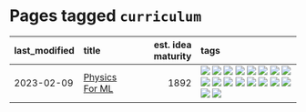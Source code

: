 # Pages tagged `curriculum`

|last_modified|title|est. idea maturity|tags
|:---|:---|---:|:---|
|2023-02-09|[Physics For ML](../physics_for_ml.md)|1892|[![](https://img.shields.io/badge/tag-brownianmotion-c92725)](../tags/brownianmotion.md) [![](https://img.shields.io/badge/tag-curriculum-43d799)](../tags/curriculum.md) [![](https://img.shields.io/badge/tag-curvature-d548d8)](../tags/curvature.md) [![](https://img.shields.io/badge/tag-education-98b52b)](../tags/education.md) [![](https://img.shields.io/badge/tag-eigenvectors-7fe3bd)](../tags/eigenvectors.md) [![](https://img.shields.io/badge/tag-gaugetheory-1dc0d1)](../tags/gaugetheory.md) [![](https://img.shields.io/badge/tag-grouptheory-4d5a4)](../tags/grouptheory.md) [![](https://img.shields.io/badge/tag-machinelearning-e168be)](../tags/machinelearning.md) [![](https://img.shields.io/badge/tag-manifolds-96f12e)](../tags/manifolds.md) [![](https://img.shields.io/badge/tag-ode-5e378d)](../tags/ode.md) [![](https://img.shields.io/badge/tag-optimization-394ee4)](../tags/optimization.md) [![](https://img.shields.io/badge/tag-pde-cc5ed7)](../tags/pde.md) [![](https://img.shields.io/badge/tag-physics-dd597e)](../tags/physics.md) [![](https://img.shields.io/badge/tag-probabilityfields-e8ae48)](../tags/probabilityfields.md) [![](https://img.shields.io/badge/tag-quantummechanics-b5ec2c)](../tags/quantummechanics.md) [![](https://img.shields.io/badge/tag-relativity-f76896)](../tags/relativity.md) [![](https://img.shields.io/badge/tag-tensorcalculus-0e5ec)](../tags/tensorcalculus.md) [![](https://img.shields.io/badge/tag-textbook-36f98)](../tags/textbook.md)|